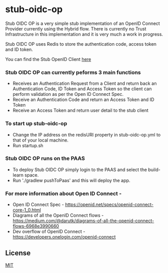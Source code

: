 # stub-oidc-op 

Stub OIDC OP is a very simple stub implementation of an OpenID Connect Provider currently using the Hybrid flow. There is currently no Trust Infrastructure in this implementation and it is very much a work in progress.  

Stub OIDC OP uses Redis to store the authentication code, access token and ID token.

You can find the Stub OpenID Client [here](https://github.com/alphagov/stub-oidc-client)

### Stub OIDC OP can currently peforms 3 main functions 
* Receives an Authentication Request from a Client and return back an Authentication Code, ID Token and Access Token so the client can perform validation as per the Open ID Connect Spec.  
* Receive an Authentication Code and return an Access Token and ID Token
* Receive an Access Token and return user detail to the stub client


### To start up stub-oidc-op
* Change the IP address on the redisURI property in stub-oidc-op.yml to that of your local machine.
* Run startup.sh

### Stub OIDC OP runs on the PAAS 
* To deploy Stub OIDC OP simply login to the PAAS and select the build-learn space. 
* Run './gradlew pushToPaas' and this will deploy the app.

### For more information about Open ID Connect - 
* Open ID Connect Spec - https://openid.net/specs/openid-connect-core-1_0.html
* Diagrams of all the OpenID Connect flows - https://medium.com/@darutk/diagrams-of-all-the-openid-connect-flows-6968e3990660
* Dev overflow of OpenID Connect - https://developers.onelogin.com/openid-connect

## License

[MIT](https://github.com/alphagov/stub-oidc-op/blob/master/LICENCE)
